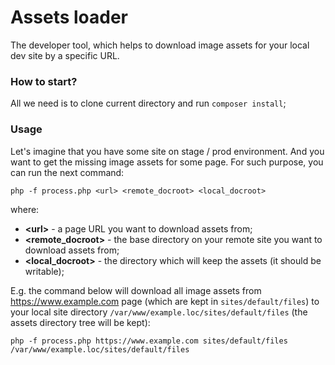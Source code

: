 # Assets loader
The developer tool, which helps to download image assets for your local dev site by a specific URL.

### How to start?
All we need is to clone current directory and run `composer install`;

### Usage
Let's imagine that you have some site on stage / prod environment. And you want to get the missing image assets for some page. For such purpose, you can run the next command:

`php -f process.php <url> <remote_docroot> <local_docroot>`

where:
 - **\<url\>** - a page URL you want to download assets from;
 - **\<remote_docroot\>** - the base directory on your remote site you want to download assets from;
 - **\<local_docroot\>** - the directory which will keep the assets (it should be writable);

E.g. the command below will download all image assets from https://www.example.com page (which are kept in `sites/default/files`) to your local site directory `/var/www/example.loc/sites/default/files` (the assets directory tree will be kept):

`php -f process.php https://www.example.com sites/default/files /var/www/example.loc/sites/default/files`
